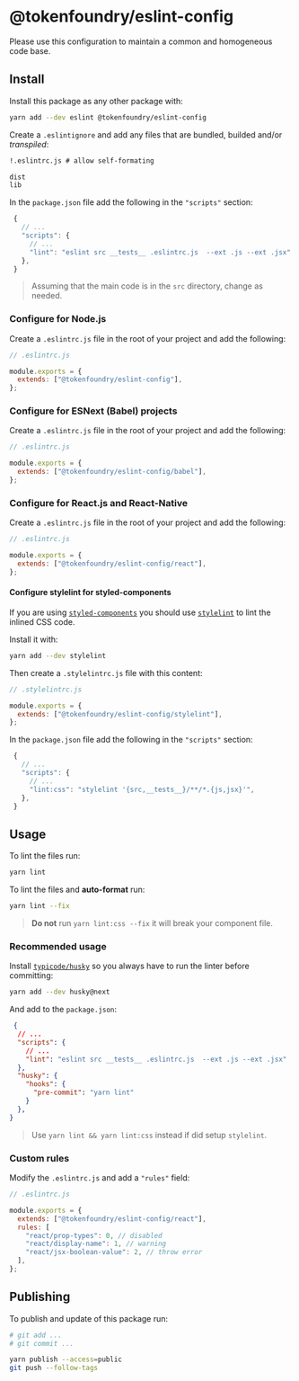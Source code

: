 # @tokenfoundry/eslint-config

Please use this configuration to maintain a common and homogeneous code base.

## Install

Install this package as any other package with:

```sh
yarn add --dev eslint @tokenfoundry/eslint-config
```

Create a `.eslintignore` and add any files that are bundled, builded and/or _transpiled_:

```txt
!.eslintrc.js # allow self-formating

dist
lib
```

In the `package.json` file add the following in the `"scripts"` section:

```js
 {
   // ...
   "scripts": {
     // ...
     "lint": "eslint src __tests__ .eslintrc.js  --ext .js --ext .jsx"
   },
 }
```

> Assuming that the main code is in the `src` directory, change as needed.

### Configure for Node.js

Create a `.eslintrc.js` file in the root of your project and add the following:

```js
// .eslintrc.js

module.exports = {
  extends: ["@tokenfoundry/eslint-config"],
};
```

### Configure for ESNext (Babel) projects

Create a `.eslintrc.js` file in the root of your project and add the following:

```js
// .eslintrc.js

module.exports = {
  extends: ["@tokenfoundry/eslint-config/babel"],
};
```

### Configure for React.js and React-Native

Create a `.eslintrc.js` file in the root of your project and add the following:

```js
// .eslintrc.js

module.exports = {
  extends: ["@tokenfoundry/eslint-config/react"],
};
```

#### Configure stylelint for styled-components

If you are using [`styled-components`](https://www.styled-components.com) you should use [`stylelint`](https://github.com/stylelint/stylelint) to lint the inlined CSS code.

Install it with:

```sh
yarn add --dev stylelint
```

Then create a `.stylelintrc.js` file with this content:

```js
// .stylelintrc.js

module.exports = {
  extends: ["@tokenfoundry/eslint-config/stylelint"],
};
```

In the `package.json` file add the following in the `"scripts"` section:

```js
 {
   // ...
   "scripts": {
     // ...
     "lint:css": "stylelint '{src,__tests__}/**/*.{js,jsx}'",
   },
 }
```

## Usage

To lint the files run:

```sh
yarn lint
```

To lint the files and **auto-format** run:

```sh
yarn lint --fix
```

> **Do not** run `yarn lint:css --fix` it will break your component file.

### Recommended usage

Install [`typicode/husky`](https://github.com/typicode/husky) so you always have to run the linter before committing:

```sh
yarn add --dev husky@next
```

And add to the `package.json`:

```json
 {
  // ...
  "scripts": {
    // ...
    "lint": "eslint src __tests__ .eslintrc.js  --ext .js --ext .jsx"
  },
  "husky": {
    "hooks": {
      "pre-commit": "yarn lint"
    }
  },
}
```

> Use `yarn lint && yarn lint:css` instead if did setup `stylelint`.

### Custom rules

Modify the `.eslintrc.js` and add a `"rules"` field:

```js
// .eslintrc.js

module.exports = {
  extends: ["@tokenfoundry/eslint-config/react"],
  rules: [
    "react/prop-types": 0, // disabled
    "react/display-name": 1, // warning
    "react/jsx-boolean-value": 2, // throw error
  ],
};
```

## Publishing

To publish and update of this package run:

```sh
# git add ...
# git commit ...

yarn publish --access=public
git push --follow-tags
```
